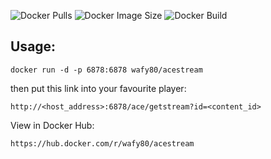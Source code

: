 ![Docker Pulls](https://img.shields.io/docker/pulls/wafy80/acestream)
![Docker Image Size](https://img.shields.io/docker/image-size/wafy80/acestream)
![Docker Build](https://github.com/wafy80/acestream/actions/workflows/image-build.yml/badge.svg)
## Usage:
```
docker run -d -p 6878:6878 wafy80/acestream
```
then put this link into your favourite player:
```
http://<host_address>:6878/ace/getstream?id=<content_id>
```
View in Docker Hub:
```
https://hub.docker.com/r/wafy80/acestream
```
